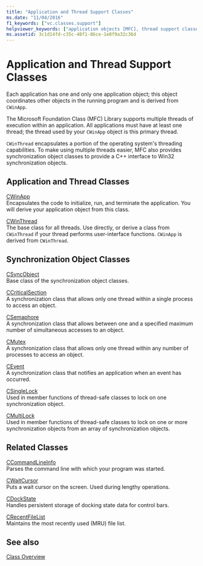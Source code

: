 ```yaml
---
title: "Application and Thread Support Classes"
ms.date: "11/04/2016"
f1_keywords: ["vc.classes.support"]
helpviewer_keywords: ["application objects [MFC], thread support classes", "lock classes [MFC]", "thread support classes [MFC]", "threading [MFC]", "synchronization classes [MFC], multithreading", "application support classes [MFC]"]
ms.assetid: 3c1d14fd-c35c-48f1-86ce-1e0f9a32c36d
---
```

# Application and Thread Support Classes

Each application has one and only one application object; this object coordinates other objects in the running program and is derived from `CWinApp`.

The Microsoft Foundation Class (MFC) Library supports multiple threads of execution within an application. All applications must have at least one thread; the thread used by your `CWinApp` object is this primary thread.

`CWinThread` encapsulates a portion of the operating system's threading capabilities. To make using multiple threads easier, MFC also provides synchronization object classes to provide a C++ interface to Win32 synchronization objects.

## Application and Thread Classes

[CWinApp](../mfc/reference/cwinapp-class.md)<br/>
Encapsulates the code to initialize, run, and terminate the application. You will derive your application object from this class.

[CWinThread](../mfc/reference/cwinthread-class.md)<br/>
The base class for all threads. Use directly, or derive a class from `CWinThread` if your thread performs user-interface functions. `CWinApp` is derived from `CWinThread`.

## Synchronization Object Classes

[CSyncObject](../mfc/reference/csyncobject-class.md)<br/>
Base class of the synchronization object classes.

[CCriticalSection](../mfc/reference/ccriticalsection-class.md)<br/>
A synchronization class that allows only one thread within a single process to access an object.

[CSemaphore](../mfc/reference/csemaphore-class.md)<br/>
A synchronization class that allows between one and a specified maximum number of simultaneous accesses to an object.

[CMutex](../mfc/reference/cmutex-class.md)<br/>
A synchronization class that allows only one thread within any number of processes to access an object.

[CEvent](../mfc/reference/cevent-class.md)<br/>
A synchronization class that notifies an application when an event has occurred.

[CSingleLock](../mfc/reference/csinglelock-class.md)<br/>
Used in member functions of thread-safe classes to lock on one synchronization object.

[CMultiLock](../mfc/reference/cmultilock-class.md)<br/>
Used in member functions of thread-safe classes to lock on one or more synchronization objects from an array of synchronization objects.

## Related Classes

[CCommandLineInfo](../mfc/reference/ccommandlineinfo-class.md)<br/>
Parses the command line with which your program was started.

[CWaitCursor](../mfc/reference/cwaitcursor-class.md)<br/>
Puts a wait cursor on the screen. Used during lengthy operations.

[CDockState](../mfc/reference/cdockstate-class.md)<br/>
Handles persistent storage of docking state data for control bars.

[CRecentFileList](../mfc/reference/crecentfilelist-class.md)<br/>
Maintains the most recently used (MRU) file list.

## See also

[Class Overview](../mfc/class-library-overview.md)
